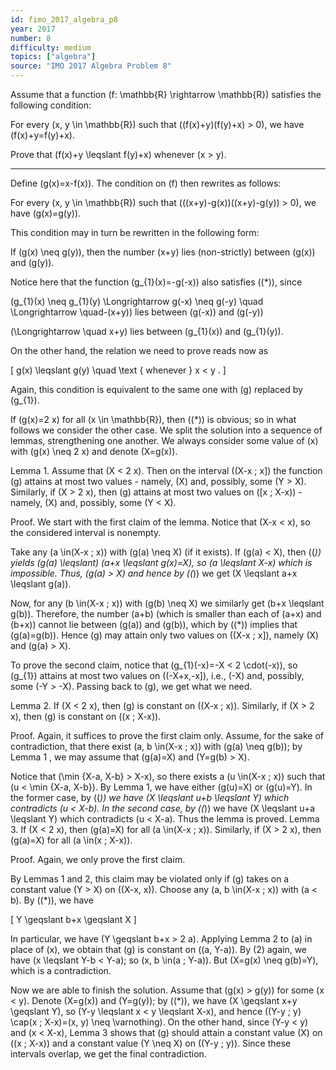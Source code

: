 ```yaml
---
id: fimo_2017_algebra_p8
year: 2017
number: 8
difficulty: medium
topics: ["algebra"]
source: "IMO 2017 Algebra Problem 8"
---
```


Assume that a function \(f: \mathbb{R} \rightarrow \mathbb{R}\) satisfies the following condition:

For every \(x, y \in \mathbb{R}\) such that \((f(x)+y)(f(y)+x) > 0\), we have \(f(x)+y=f(y)+x\).

Prove that \(f(x)+y \leqslant f(y)+x\) whenever \(x > y\).

---
Define \(g(x)=x-f(x)\). The condition on \(f\) then rewrites as follows:

For every \(x, y \in \mathbb{R}\) such that \(((x+y)-g(x))((x+y)-g(y)) > 0\), we have \(g(x)=g(y)\).

This condition may in turn be rewritten in the following form:

If \(g(x) \neq g(y)\), then the number \(x+y\) lies (non-strictly) between \(g(x)\) and \(g(y)\).

Notice here that the function \(g_{1}(x)=-g(-x)\) also satisfies \((*)\), since

\(g_{1}(x) \neq g_{1}(y) \Longrightarrow g(-x) \neq g(-y) \quad \Longrightarrow \quad-(x+y)\) lies between \(g(-x)\) and \(g(-y)\)

\(\Longrightarrow \quad x+y\) lies between \(g_{1}(x)\) and \(g_{1}(y)\).

On the other hand, the relation we need to prove reads now as

\[
g(x) \leqslant g(y) \quad \text { whenever } x < y .
\]

Again, this condition is equivalent to the same one with \(g\) replaced by \(g_{1}\).

If \(g(x)=2 x\) for all \(x \in \mathbb{R}\), then \((*)\) is obvious; so in what follows we consider the other case. We split the solution into a sequence of lemmas, strengthening one another. We always consider some value of \(x\) with \(g(x) \neq 2 x\) and denote \(X=g(x)\).

Lemma 1. Assume that \(X < 2 x\). Then on the interval \((X-x ; x]\) the function \(g\) attains at most two values - namely, \(X\) and, possibly, some \(Y > X\). Similarly, if \(X > 2 x\), then \(g\) attains at most two values on \([x ; X-x)\) - namely, \(X\) and, possibly, some \(Y < X\).

Proof. We start with the first claim of the lemma. Notice that \(X-x < x\), so the considered interval is nonempty.

Take any \(a \in(X-x ; x)\) with \(g(a) \neq X\) (if it exists). If \(g(a) < X\), then \((*)\) yields \(g(a) \leqslant\) \(a+x \leqslant g(x)=X\), so \(a \leqslant X-x\) which is impossible. Thus, \(g(a) > X\) and hence by \((*)\) we get \(X \leqslant a+x \leqslant g(a)\).

Now, for any \(b \in(X-x ; x)\) with \(g(b) \neq X\) we similarly get \(b+x \leqslant g(b)\). Therefore, the number \(a+b\) (which is smaller than each of \(a+x\) and \(b+x)\) cannot lie between \(g(a)\) and \(g(b)\), which by \((*)\) implies that \(g(a)=g(b)\). Hence \(g\) may attain only two values on \((X-x ; x]\), namely \(X\) and \(g(a) > X\).

To prove the second claim, notice that \(g_{1}(-x)=-X < 2 \cdot(-x)\), so \(g_{1}\) attains at most two values on \((-X+x,-x]\), i.e., \(-X\) and, possibly, some \(-Y > -X\). Passing back to \(g\), we get what we need.

Lemma 2. If \(X < 2 x\), then \(g\) is constant on \((X-x ; x)\). Similarly, if \(X > 2 x\), then \(g\) is constant on \((x ; X-x)\).

Proof. Again, it suffices to prove the first claim only. Assume, for the sake of contradiction, that there exist \(a, b \in(X-x ; x)\) with \(g(a) \neq g(b)\); by Lemma 1 , we may assume that \(g(a)=X\) and \(Y=g(b) > X\).

Notice that \(\min \{X-a, X-b\} > X-x\), so there exists a \(u \in(X-x ; x)\) such that \(u < \min \{X-a, X-b\}\). By Lemma 1, we have either \(g(u)=X\) or \(g(u)=Y\). In the former case, by \((*)\) we have \(X \leqslant u+b \leqslant Y\) which contradicts \(u < X-b\). In the second case, by \((*)\) we have \(X \leqslant u+a \leqslant Y\) which contradicts \(u < X-a\). Thus the lemma is proved. Lemma 3. If \(X < 2 x\), then \(g(a)=X\) for all \(a \in(X-x ; x)\). Similarly, if \(X > 2 x\), then \(g(a)=X\) for all \(a \in(x ; X-x)\).

Proof. Again, we only prove the first claim.

By Lemmas 1 and 2, this claim may be violated only if \(g\) takes on a constant value \(Y > X\) on \((X-x, x)\). Choose any \(a, b \in(X-x ; x)\) with \(a < b\). By \((*)\), we have

\[
Y \geqslant b+x \geqslant X
\]

In particular, we have \(Y \geqslant b+x > 2 a\). Applying Lemma 2 to \(a\) in place of \(x\), we obtain that \(g\) is constant on \((a, Y-a)\). By (2) again, we have \(x \leqslant Y-b < Y-a\); so \(x, b \in(a ; Y-a)\). But \(X=g(x) \neq g(b)=Y\), which is a contradiction.

Now we are able to finish the solution. Assume that \(g(x) > g(y)\) for some \(x < y\). Denote \(X=g(x)\) and \(Y=g(y)\); by \((*)\), we have \(X \geqslant x+y \geqslant Y\), so \(Y-y \leqslant x < y \leqslant X-x\), and hence \((Y-y ; y) \cap(x ; X-x)=(x, y) \neq \varnothing\). On the other hand, since \(Y-y < y\) and \(x < X-x\), Lemma 3 shows that \(g\) should attain a constant value \(X\) on \((x ; X-x)\) and a constant value \(Y \neq X\) on \((Y-y ; y)\). Since these intervals overlap, we get the final contradiction.
